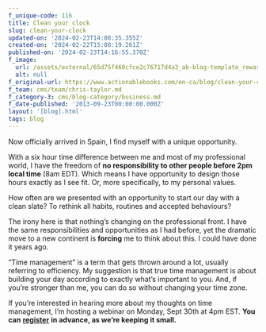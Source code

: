 ```yaml
---
f_unique-code: 116
title: Clean your clock
slug: clean-your-clock
updated-on: '2024-02-23T14:08:35.355Z'
created-on: '2024-02-22T15:08:19.261Z'
published-on: '2024-02-23T14:16:55.370Z'
f_image:
  url: /assets/external/65d75f468cfce2c76717d4a3_ab-blog-template_reward.jpeg
  alt: null
f_original-url: https://www.actionablebooks.com/en-ca/blog/clean-your-clock/
f_team: cms/team/chris-taylor.md
f_category-3: cms/blog-category/business.md
f_date-published: '2013-09-23T00:00:00.000Z'
layout: '[blog].html'
tags: blog
---
```


Now officially arrived in Spain, I find myself with a unique opportunity.

With a six hour time difference between me and most of my professional world, I have the freedom of **no responsibility to other people before 2pm** **local time** (8am EDT). Which means I have opportunity to design those hours exactly as I see fit. Or, more specifically, to my personal values.

How often are we presented with an opportunity to start our day with a clean slate? To rethink all habits, routines and accepted behaviours?

The irony here is that nothing’s changing on the professional front. I have the same responsibilities and opportunities as I had before, yet the dramatic move to a new continent is **forcing** me to think about this. I could have done it years ago.

“Time management” is a term that gets thrown around a lot, usually referring to efficiency. My suggestion is that true time management is about building your day according to exactly what’s important to you. And, if you’re stronger than me, you can do so without changing your time zone.

If you’re interested in hearing more about my thoughts on time management, I’m hosting a webinar on Monday, Sept 30th at 4pm EST. **You can** [**register**](https://actionable.webex.com/actionable/onstage/g.php?t=a&d=669283611) **in advance, as we’re keeping it small.**
